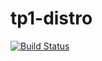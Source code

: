 # tp1-distro

[![Build Status](https://travis-ci.com/jian01/tp1-concus.svg?token=tFcmLjoZ6PFesBqLEXNZ&branch=master)](https://travis-ci.com/jian01/tp1-concus)